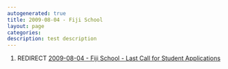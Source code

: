 ```yaml
---
autogenerated: true
title: 2009-08-04 - Fiji School
layout: page
categories: 
description: test description
---
```


1.  REDIRECT [2009-08-04 - Fiji School - Last Call for Student Applications](2009-08-04_-_Fiji_School_-_Last_Call_for_Student_Applications)
